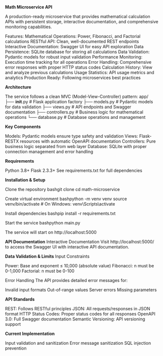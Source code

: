 **Math Microservice API**

A production-ready microservice that provides mathematical calculation APIs with persistent storage, interactive documentation, and comprehensive monitoring capabilities.

Features:
Mathematical Operations: Power, Fibonacci, and Factorial calculations
RESTful API: Clean, well-documented REST endpoints
Interactive Documentation: Swagger UI for easy API exploration
Data Persistence: SQLite database for storing all calculations
Data Validation: Pydantic models for robust input validation
Performance Monitoring: Execution time tracking for all operations
Error Handling: Comprehensive error responses with proper HTTP status codes
Calculation History: View and analyze previous calculations
Usage Statistics: API usage metrics and analytics
Production Ready: Following microservices best practices

**Architecture**

The service follows a clean MVC (Model-View-Controller) pattern:
app/
├── __init__.py          # Flask application factory
├── models.py            # Pydantic models for data validation
├── views.py             # API endpoints and Swagger documentation
├── controllers.py       # Business logic for mathematical operations
└── database.py          # Database operations and management


**Key Components**

Models: Pydantic models ensure type safety and validation
Views: Flask-RESTX resources with automatic OpenAPI documentation
Controllers: Pure business logic separated from web layer
Database: SQLite with proper connection management and error handling

**Requirements**

Python 3.8+
Flask 2.3.3+
See requirements.txt for full dependencies

**Installation & Setup**

Clone the repository
bashgit clone <repository-url>
cd math-microservice

Create virtual environment
bashpython -m venv venv
source venv/bin/activate  # On Windows: venv\Scripts\activate

Install dependencies
bashpip install -r requirements.txt

Start the service
bashpython main.py

The service will start on http://localhost:5000

**API Documentation**
Interactive Documentation
Visit http://localhost:5000/ to access the Swagger UI with interactive API documentation.

**Data Validation & Limits**
Input Constraints

Power: Base and exponent ≤ 10,000 (absolute value)
Fibonacci: n must be 0-1,000
Factorial: n must be 0-100

Error Handling
The API provides detailed error messages for:

Invalid input formats
Out-of-range values
Server errors
Missing parameters

**API Standards**

REST: Follows RESTful principles
JSON: All requests/responses in JSON format
HTTP Status Codes: Proper status codes for all responses
OpenAPI 3.0: Full Swagger documentation
Semantic Versioning: API versioning support

**Current Implementation**

Input validation and sanitization
Error message sanitization
SQL injection prevention
